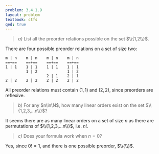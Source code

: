 ```yaml
---
problem: 3.4.1.9
layout: problem
textbook: ctfs
qed: true
---
```


> _a)_ List all the preorder relations possible on the set $\\{1,2\\}$.

There are four possible preorder relations on a set of size two:

    m | n    m | n    m | n    m | n
    ==+==    ==+==    ==+==    ==+==
    1 | 1    1 | 1    1 | 1    1 | 1
             1 | 2             1 | 2
                      2 | 1    2 | 1
    2 | 2    2 | 2    2 | 2    2 | 2

All preorder relations must contain $(1,1)$ and $(2,2)$, since preorders are
reflexive. 

> _b)_ For any $n\in\N$, how many linear orders exist on the set
> $\\{1,2,3,...n\\}$?

It seems there are as many linear orders on a set of size $n$ as there are
permutations of $\\{1,2,3,...n\\}$, i.e. $n!$.

> _c)_ Does your formula work when $n=0$?

Yes, since $0! = 1$, and there is one possible preorder, $\\{\\}$.
